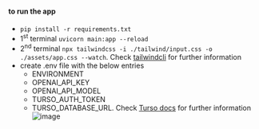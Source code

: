 #### to run the app
- ```pip install -r requirements.txt```
- 1<sup>st</sup> terminal ```uvicorn main:app --reload```
- 2<sup>nd</sup> terminal ```npx tailwindcss -i ./tailwind/input.css -o ./assets/app.css --watch```. Check [tailwindcli](https://tailwindcss.com/docs/installation) for further information      
- create .env file with the below entries
    - ENVIRONMENT
    - OPENAI_API_KEY
    - OPENAI_API_MODEL
    - TURSO_AUTH_TOKEN
    - TURSO_DATABASE_URL. Check [Turso docs](https://docs.turso.tech/sdk/python/quickstart) for further information
![image](https://github.com/gouthamrangarajan/python/tree/main/fasthtml_openai/screenshot.png)

